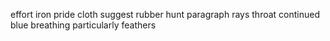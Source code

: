 effort iron pride cloth suggest rubber hunt paragraph rays throat continued blue breathing particularly feathers